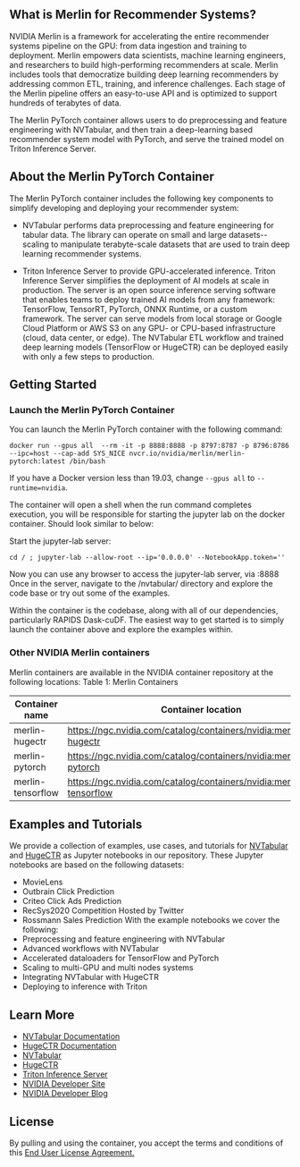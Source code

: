 ## What is Merlin for Recommender Systems?

NVIDIA Merlin is a framework for accelerating the entire recommender systems pipeline on the GPU: from data ingestion and training to deployment. Merlin empowers data scientists, machine learning engineers, and researchers to build high-performing recommenders at scale. Merlin includes tools that democratize building deep learning recommenders by addressing common ETL, training, and inference challenges.  Each stage of the Merlin pipeline offers an easy-to-use API and is optimized to support hundreds of terabytes of data.

The Merlin PyTorch container allows users to do preprocessing and feature engineering with NVTabular, and then train a deep-learning based recommender system model with PyTorch, and serve the trained model on Triton Inference Server.

## About the Merlin PyTorch Container

The Merlin PyTorch container includes the following key components to simplify developing and deploying your recommender system:

* NVTabular performs data preprocessing and feature engineering for tabular data. The library can operate on small and large datasets--scaling to manipulate terabyte-scale datasets that are used to train deep learning recommender systems.

* Triton Inference Server to provide GPU-accelerated inference. Triton Inference Server simplifies the deployment of AI models at scale in production. The server is an open source inference serving software that enables teams to deploy trained AI models from any framework: TensorFlow, TensorRT, PyTorch, ONNX Runtime, or a custom framework. The server can serve models from local storage or Google Cloud Platform or AWS S3 on any GPU- or CPU-based infrastructure (cloud, data center, or edge). The NVTabular ETL workflow and trained deep learning models (TensorFlow or HugeCTR) can be deployed easily with only a few steps to production.

## Getting Started

### Launch the Merlin PyTorch Container

You can launch the Merlin PyTorch container with the following command:

```
docker run --gpus all  --rm -it -p 8888:8888 -p 8797:8787 -p 8796:8786 --ipc=host --cap-add SYS_NICE nvcr.io/nvidia/merlin/merlin-pytorch:latest /bin/bash
```

If you have a Docker version less than 19.03, change `--gpus all` to `--runtime=nvidia`.

The container will open a shell when the run command completes execution, you will be responsible for starting the jupyter lab on the docker container. Should look similar to below:

Start the jupyter-lab server:

```
cd / ; jupyter-lab --allow-root --ip='0.0.0.0' --NotebookApp.token=''
```

Now you can use any browser to access the jupyter-lab server, via :8888
Once in the server, navigate to the /nvtabular/ directory and explore the code base or try out some of the examples.

Within the container is the codebase, along with all of our dependencies, particularly RAPIDS Dask-cuDF. The easiest way to get started is to simply launch the container above and explore the examples within.

### Other NVIDIA Merlin containers

Merlin containers are available in the NVIDIA container repository at the following locations:
Table 1: Merlin Containers

| Container name | Container location | Functionality |
|----------------|--------------------|---------------|
| merlin-hugectr | https://ngc.nvidia.com/catalog/containers/nvidia:merlin:merlin-hugectr | Merlin and HugeCTR |
| merlin-pytorch | https://ngc.nvidia.com/catalog/containers/nvidia:merlin:merlin-pytorch | Merlin and PyTorch |
| merlin-tensorflow | https://ngc.nvidia.com/catalog/containers/nvidia:merlin:merlin-tensorflow | Merlin and TensorFlow |

## Examples and Tutorials

We provide a collection of examples, use cases, and tutorials for [NVTabular](https://github.com/NVIDIA/NVTabular/tree/stable/examples) and [HugeCTR](https://github.com/NVIDIA/HugeCTR/tree/stable/notebooks) as Jupyter notebooks in our repository. These Jupyter notebooks are based on the following datasets:
- MovieLens
- Outbrain Click Prediction
- Criteo Click Ads Prediction
- RecSys2020 Competition Hosted by Twitter
- Rossmann Sales Prediction
  With the example notebooks we cover the following:
- Preprocessing and feature engineering with NVTabular
- Advanced workflows with NVTabular
- Accelerated dataloaders for TensorFlow and PyTorch
- Scaling to multi-GPU and multi nodes systems
- Integrating NVTabular with HugeCTR
- Deploying to inference with Triton

## Learn More

* [NVTabular Documentation](https://nvidia-merlin.github.io/NVTabular/stable/Introduction.html)
* [HugeCTR Documentation](https://nvidia-merlin.github.io/HugeCTR/master/hugectr_user_guide.html)
* [NVTabular](https://github.com/nvidia-merlin/nvtabular)
* [HugeCTR](https://github.com/nvidia-merlin/hugectr)
* [Triton Inference Server](https://github.com/triton-inference-server/server)
* [NVIDIA Developer Site](https://developer.nvidia.com/nvidia-merlin#getstarted)
* [NVIDIA Developer Blog](https://medium.com/nvidia-merlin)

## License

By pulling and using the container, you accept the terms and conditions of this [End User License Agreement.](https://developer.download.nvidia.com/licenses/NVIDIA_Deep_Learning_Container_License.pdf)
